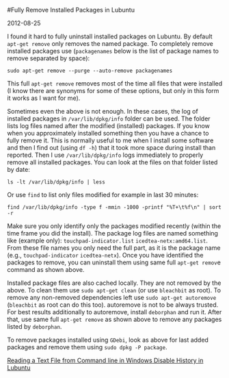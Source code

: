 #Fully Remove Installed Packages in Lubuntu

2012-08-25

<!--- tags: linux -->

I found it hard to fully uninstall installed packages on Lubuntu. By default `apt-get remove` only removes the named package. To completely remove installed packages use (`packagenames` below is the list of package names to remove separated by space):

```
sudo apt-get remove --purge --auto-remove packagenames
```

This full `apt-get remove` removes most of the time all files that were installed (I know there are synonyms for some of these options, but only in this form it works as I want for me).

Sometimes even the above is not enough. In these cases, the log of installed packages in `/var/lib/dpkg/info` folder can be used. The folder lists log files named after the modified (installed) packages. If you know when you approximately installed something then you have a chance to fully remove it. This is normally useful to me when I install some software and then I find out (using `df -h`) that it took more space during install than reported. Then I use `/var/lib/dpkg/info` logs immediately to properly remove all installed packages. You can look at the files on that folder listed by date:

```
ls -lt /var/lib/dpkg/info | less
```

Or use `find` to list only files modified for example in last 30 minutes:
```
find /var/lib/dpkg/info -type f -mmin -1000 -printf "%T+\t%f\n" | sort -r
```
Make sure you only identify only the packages modified recently (within the time frame you did the install). The package log files are named something like (example only): `touchpad-indicator.list` `icedtea-netx:amd64.list`. From these file names you only need the full part, as it is the package name (e.g., `touchpad-indicator` `icedtea-netx`). Once you have identified the packages to remove, you can uninstall them using same full `apt-get remov`e command as shown above.

Installed package files are also cached locally. They are not removed by the above. To clean them use `sudo apt-get clean` (or use `bleachbit` as root). To remove any non-removed dependencies left use `sudo apt-get autoremove` (`bleachbit` as root can do this too). autoremove is not to be always trusted. For best results additionally to autoremove, install `deborphan` and run it. After that, use same full `apt-get remove` as shown above to remove any packages listed by `deborphan`.

To remove packages installed using `GDebi`, look as above for last added packages and remove them using `sudo dpkg -P package`.


<ins class='nfooter'><a rel='prev' id='fprev' href='#blog/2012/2012-08-30-Reading-a-Text-File-from-Command-line-in-Windows.md'>Reading a Text File from Command line in Windows</a> <a rel='next' id='fnext' href='#blog/2012/2012-08-21-Disable-History-in-Lubuntu.md'>Disable History in Lubuntu</a></ins>
